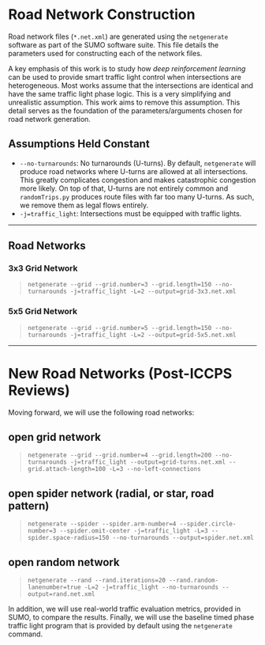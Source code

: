 # Road Network Construction
Road network files (`*.net.xml`) are generated using the `netgenerate` software as part of the SUMO software suite. This file details the parameters used for constructing each of the network files.

A key emphasis of this work is to study how *deep reinforcement learning* can be used to provide smart traffic light control when intersections are heterogeneous. Most works assume that the intersections are identical and have the same traffic light phase logic. This is a very simplifying and unrealistic assumption. This work aims to remove this assumption. This detail serves as the foundation of the parameters/arguments chosen for road network generation.

## Assumptions Held Constant
* `--no-turnarounds`: No turnarounds (U-turns). By default, `netgenerate` will produce road networks where U-turns are allowed at all intersections. This greatly complicates congestion and makes catastrophic congestion more likely. On top of that, U-turns are not entirely common and `randomTrips.py` produces route files with far too many U-turns. As such, we remove them as legal flows entirely.
* `-j=traffic_light`: Intersections must be equipped with traffic lights.

***

## Road Networks

### 3x3 Grid Network
> `netgenerate --grid --grid.number=3 --grid.length=150 --no-turnarounds -j=traffic_light -L=2 --output=grid-3x3.net.xml`

### 5x5 Grid Network
> `netgenerate --grid --grid.number=5 --grid.length=150 --no-turnarounds -j=traffic_light -L=2 --output=grid-5x5.net.xml`



***


# New Road Networks (Post-ICCPS Reviews)
Moving forward, we will use the following road networks:

## open grid network
> `netgenerate --grid --grid.number=4 --grid.length=200 --no-turnarounds -j=traffic_light --output=grid-turns.net.xml --grid.attach-length=100 -L=3 --no-left-connections`

## open spider network (radial, or star, road pattern)
> `netgenerate --spider --spider.arm-number=4 --spider.circle-number=3 --spider.omit-center -j=traffic_light -L=3 --spider.space-radius=150 --no-turnarounds --output=spider.net.xml`

## open random network
> `netgenerate --rand --rand.iterations=20 --rand.random-lanenumber=true -L=2 -j=traffic_light --no-turnarounds --output=rand.net.xml`

In addition, we will use real-world traffic evaluation metrics, provided in SUMO, to compare the results. Finally, we will use the baseline timed phase traffic light program that is provided by default using the `netgenerate` command.